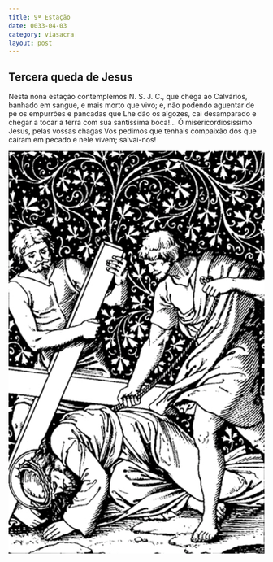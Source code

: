 ```yaml
---
title: 9ª Estação
date: 0033-04-03
category: viasacra
layout: post
---
```


## Tercera queda de Jesus

Nesta nona estação contemplemos N. S. J. C., que chega ao Calvários, banhado em sangue, e mais morto que vivo; e, não podendo aguentar de pé os empurrões e pancadas que Lhe dão os algozes, cai desamparado e chegar a tocar a terra com sua santíssima boca!... Ó misericordiosíssimo Jesus, pelas vossas chagas Vos pedimos que tenhais compaixão dos que caíram em pecado e nele vivem; salvai-nos!

![estacao 9](/assets/img/station9.png)
